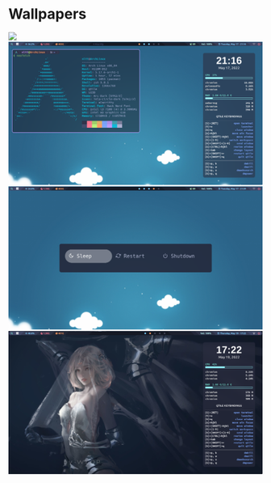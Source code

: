 # Wallpapers
![](https://raw.githubusercontent.com/nguyenletientrien/Wallpapers/master/art/003.jpg)
![](https://raw.githubusercontent.com/nguyenletientrien/Dotfiles/master/.github/qtile2.png)
![](https://raw.githubusercontent.com/nguyenletientrien/Dotfiles/master/.github/qtile3.png)
![](https://raw.githubusercontent.com/nguyenletientrien/Dotfiles/master/.github/qtile4.png)
